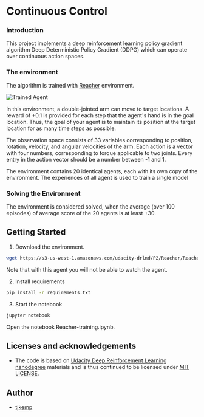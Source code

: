 [//]: # (Image References)

[image1]: https://user-images.githubusercontent.com/10624937/43851024-320ba930-9aff-11e8-8493-ee547c6af349.gif "Trained Agent"
[image2]: https://user-images.githubusercontent.com/10624937/43851646-d899bf20-9b00-11e8-858c-29b5c2c94ccc.png "Crawler"


# Continuous Control

### Introduction

This project implements a deep reinforcement learning policy gradient algorithm Deep Deterministic Policy Gradient (DDPG) which can operate over continuous action spaces.

### The environment

The algorithm is trained with [Reacher](https://github.com/Unity-Technologies/ml-agents/tree/0.4.0/docs/Learning-Environment-Examples.md#reacher) environment.

![Trained Agent][image1]

In this environment, a double-jointed arm can move to target locations. A reward of +0.1 is provided for each step that the agent's hand is in the goal location. Thus, the goal of your agent is to maintain its position at the target location for as many time steps as possible.

The observation space consists of 33 variables corresponding to position, rotation, velocity, and angular velocities of the arm. Each action is a vector with four numbers, corresponding to torque applicable to two joints. Every entry in the action vector should be a number between -1 and 1.

The environment contains 20 identical agents, each with its own copy of the environment. The experiences of all agent is used to train a single model

### Solving the Environment

The environment is considered solved, when the average (over 100 episodes) of average score of the 20 agents is at least +30. 

## Getting Started

1. Download the environment.

```bash
wget https://s3-us-west-1.amazonaws.com/udacity-drlnd/P2/Reacher/Reacher_Linux_NoVis.zip
```

Note that with this agent you will not be able to watch the agent.

2. Install requirements

```bash
pip install -r requirements.txt
```

3. Start the notebook

```bash
jupyter notebook
```

Open the notebook Reacher-training.ipynb.

## Licenses and acknowledgements

- The code is based on [Udacity Deep Reinforcement Learning nanodegree](https://github.com/udacity/deep-reinforcement-learning/) materials and is thus continued to be licensed under [MIT LICENSE](LICENSE).

## Author

- [tjkemp](https://github.com/tjkemp)
